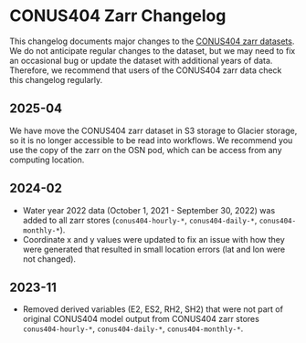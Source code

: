 # CONUS404 Zarr Changelog

This changelog documents major changes to the [CONUS404 zarr datasets](./CONUS404_ACCESS.md). We do not anticipate regular changes to the dataset, but we may need to fix an occasional bug or update the dataset with additional years of data. Therefore, we recommend that users of the CONUS404 zarr data check this changelog regularly.

## 2025-04
We have move the CONUS404 zarr dataset in S3 storage to Glacier storage, so it is no longer accessible to be read into workflows. We recommend you use the copy of the zarr on the OSN pod, which can be access from any computing location.

## 2024-02
* Water year 2022 data (October 1, 2021 - September 30, 2022) was added to all zarr stores (`conus404-hourly-*`, `conus404-daily-*`, `conus404-monthly-*`).
* Coordinate x and y values were updated to fix an issue with how they were generated that resulted in small location errors (lat and lon were not changed).

## 2023-11
* Removed derived variables (E2, ES2, RH2, SH2) that were not part of original CONUS404 model output from CONUS404 zarr stores `conus404-hourly-*`, `conus404-daily-*`, `conus404-monthly-*`.
